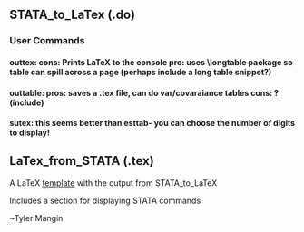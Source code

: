 
## STATA_to_LaTex (.do)

### User Commands
#### outtex: cons: Prints LaTeX to the console pro: uses \longtable package so table can spill across a page (perhaps include a long table snippet?)
#### outtable: pros: saves a .tex file, can do var/covaraiance tables cons: ? (include)
#### sutex: this seems better than esttab- you can choose the number of digits to display!



## LaTex_from_STATA (.tex)
A LaTeX [template](https://www.sharelatex.com/project/5665e38ceb6f2bde13b7a6b0) with the output from STATA_to_LaTeX

Includes a section for displaying STATA commands 


~Tyler Mangin

